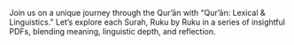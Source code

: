 Join us on a unique journey through the Qur’ān with “Qur’ān: Lexical & Linguistics.” Let’s explore each Surah, Ruku by Ruku in a series of insightful PDFs, blending meaning, linguistic depth, and reflection.
